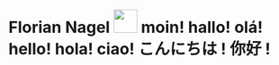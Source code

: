 # Florian Nagel <img src="https://raw.githubusercontent.com/MartinHeinz/MartinHeinz/master/wave.gif" width="42px" style="max-width:100%;"> moin! hallo! olá! hello! hola! ciao! こんにちは ! 你好 !
